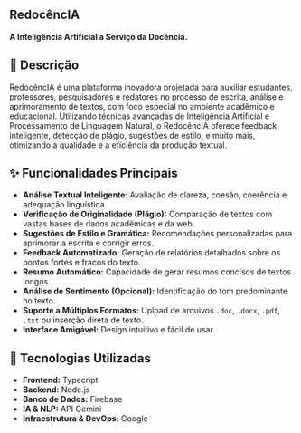 ## RedocêncIA
**A Inteligência Artificial a Serviço da Docência.**

## 📄 Descrição

RedocêncIA é uma plataforma inovadora projetada para auxiliar estudantes, professores, pesquisadores e redatores no processo de escrita, análise e aprimoramento de textos, com foco especial no ambiente acadêmico e educacional. Utilizando técnicas avançadas de Inteligência Artificial e Processamento de Linguagem Natural, o RedocêncIA oferece feedback inteligente, detecção de plágio, sugestões de estilo, e muito mais, otimizando a qualidade e a eficiência da produção textual.

## ✨ Funcionalidades Principais

* **Análise Textual Inteligente:** Avaliação de clareza, coesão, coerência e adequação linguística.
* **Verificação de Originalidade (Plágio):** Comparação de textos com vastas bases de dados acadêmicas e da web.
* **Sugestões de Estilo e Gramática:** Recomendações personalizadas para aprimorar a escrita e corrigir erros.
* **Feedback Automatizado:** Geração de relatórios detalhados sobre os pontos fortes e fracos do texto.
* **Resumo Automático:** Capacidade de gerar resumos concisos de textos longos.
* **Análise de Sentimento (Opcional):** Identificação do tom predominante no texto.
* **Suporte a Múltiplos Formatos:** Upload de arquivos `.doc`, `.docx`, `.pdf`, `.txt` ou inserção direta de texto.
* **Interface Amigável:** Design intuitivo e fácil de usar.

## 🚀 Tecnologias Utilizadas

* **Frontend:** Typecript
* **Backend:** Node.js
* **Banco de Dados:** Firebase
* **IA & NLP:** API Gemini
* **Infraestrutura & DevOps:** Google
